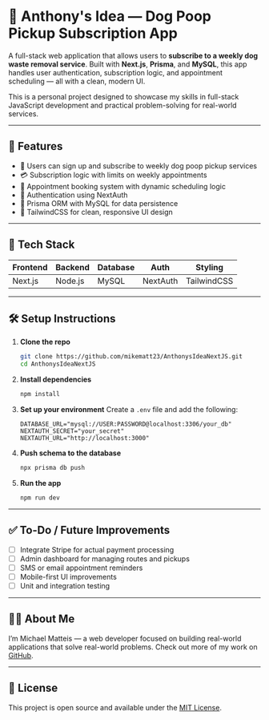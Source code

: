 
# 💩 Anthony's Idea — Dog Poop Pickup Subscription App

A full-stack web application that allows users to **subscribe to a weekly dog waste removal service**. Built with **Next.js**, **Prisma**, and **MySQL**, this app handles user authentication, subscription logic, and appointment scheduling — all with a clean, modern UI.

This is a personal project designed to showcase my skills in full-stack JavaScript development and practical problem-solving for real-world services.

---

## 🚀 Features

- 🐶 Users can sign up and subscribe to weekly dog poop pickup services
- 💳 Subscription logic with limits on weekly appointments
- 📆 Appointment booking system with dynamic scheduling logic
- 🔐 Authentication using NextAuth
- 🧠 Prisma ORM with MySQL for data persistence
- 💅 TailwindCSS for clean, responsive UI design

---

## 🧱 Tech Stack

| Frontend | Backend | Database | Auth | Styling |
|----------|---------|----------|------|---------|
| Next.js  | Node.js | MySQL    | NextAuth | TailwindCSS |

---

## 🛠️ Setup Instructions

1. **Clone the repo**
   ```bash
   git clone https://github.com/mikematt23/AnthonysIdeaNextJS.git
   cd AnthonysIdeaNextJS
   ```

2. **Install dependencies**
   ```bash
   npm install
   ```

3. **Set up your environment**
   Create a `.env` file and add the following:

   ```
   DATABASE_URL="mysql://USER:PASSWORD@localhost:3306/your_db"
   NEXTAUTH_SECRET="your_secret"
   NEXTAUTH_URL="http://localhost:3000"
   ```

4. **Push schema to the database**
   ```bash
   npx prisma db push
   ```

5. **Run the app**
   ```bash
   npm run dev
   ```

---

## ✅ To-Do / Future Improvements

- [ ] Integrate Stripe for actual payment processing
- [ ] Admin dashboard for managing routes and pickups
- [ ] SMS or email appointment reminders
- [ ] Mobile-first UI improvements
- [ ] Unit and integration testing

---

## 🙋‍♂️ About Me

I’m Michael Matteis — a web developer focused on building real-world applications that solve real-world problems. Check out more of my work on [GitHub](https://github.com/mikematt23).

---

## 📄 License

This project is open source and available under the [MIT License](LICENSE).

